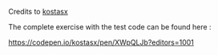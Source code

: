 Credits to [kostasx](https://github.com/kostasx)

The complete exercise with the test code can be found here :

https://codepen.io/kostasx/pen/XWpQLJb?editors=1001
